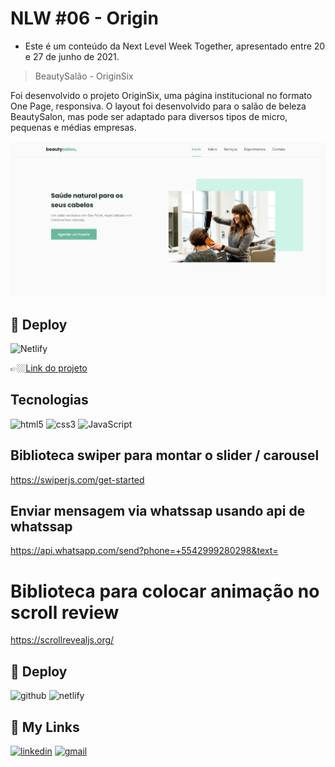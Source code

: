 # NLW #06 - Origin

- Este é um conteúdo da Next Level Week Together, apresentado entre 20 e 27 de junho de 2021.

> BeautySalão - OriginSix

Foi desenvolvido o projeto OriginSix, uma página institucional no formato One Page, responsiva.
O layout foi desenvolvido para o salão de beleza BeautySalon,
mas pode ser adaptado para diversos tipos de micro, pequenas e médias empresas.

![preview](./.github/cover.png)

## 🔗 Deploy 

![Netlify](https://img.shields.io/badge/Docker-2496ED?style=for-the-badge&logo=docker&logoColor=white)

👉🏼[Link do projeto]()

## Tecnologias

![html5](https://img.shields.io/badge/HTML5-E34F26?style=for-the-badge&logo=html5&logoColor=white)
![css3](https://img.shields.io/badge/CSS3-1572B6?style=for-the-badge&logo=css3&logoColor=white)
![JavaScript](https://img.shields.io/badge/JavaScript-F7DF1E?style=for-the-badge&logo=javascript&logoColor=black)

## Biblioteca swiper para montar o slider / carousel

https://swiperjs.com/get-started

## Enviar mensagem via whatssap usando api de whatssap

https://api.whatsapp.com/send?phone=+5542999280298&text=

# Biblioteca para colocar animação no scroll review

https://scrollrevealjs.org/

## 🔗 Deploy

![github](https://img.shields.io/badge/github-000000?style=for-the-badge&logo=github&logoColor=white)
![netlify](https://img.shields.io/badge/Netlify-00C7B7?style=for-the-badge&logo=netlify&logoColor=white)

## 🔗 My Links

[![linkedin](https://img.shields.io/badge/linkedin-0A66C2?style=for-the-badge&logo=linkedin&logoColor=white)](https://www.linkedin.com/in/jose-martinez-352032222/)
[![gmail](https://img.shields.io/badge/Gmail-D14836?style=for-the-badge&logo=gmail&logoColor=white)](https://mailto:juniorjose1925@gmail.com)
